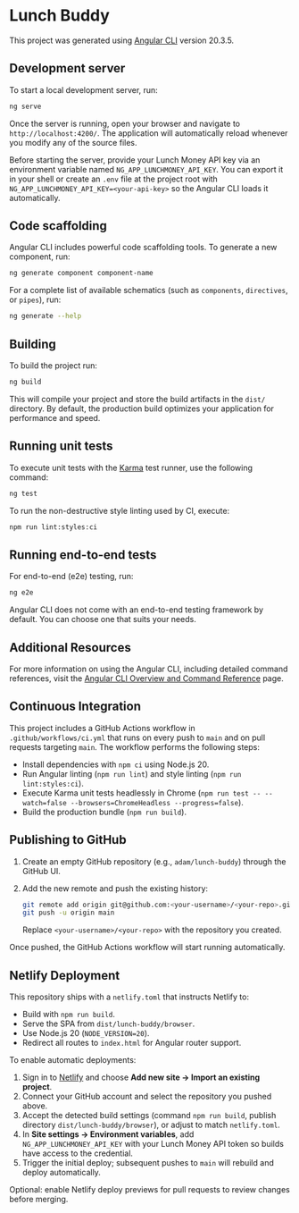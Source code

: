 # Lunch Buddy

This project was generated using [Angular CLI](https://github.com/angular/angular-cli) version 20.3.5.

## Development server

To start a local development server, run:

```bash
ng serve
```

Once the server is running, open your browser and navigate to `http://localhost:4200/`. The application will automatically reload whenever you modify any of the source files.

Before starting the server, provide your Lunch Money API key via an environment variable named `NG_APP_LUNCHMONEY_API_KEY`. You can export it in your shell or create an `.env` file at the project root with `NG_APP_LUNCHMONEY_API_KEY=<your-api-key>` so the Angular CLI loads it automatically.

## Code scaffolding

Angular CLI includes powerful code scaffolding tools. To generate a new component, run:

```bash
ng generate component component-name
```

For a complete list of available schematics (such as `components`, `directives`, or `pipes`), run:

```bash
ng generate --help
```

## Building

To build the project run:

```bash
ng build
```

This will compile your project and store the build artifacts in the `dist/` directory. By default, the production build optimizes your application for performance and speed.

## Running unit tests

To execute unit tests with the [Karma](https://karma-runner.github.io) test runner, use the following command:

```bash
ng test
```

To run the non-destructive style linting used by CI, execute:

```bash
npm run lint:styles:ci
```

## Running end-to-end tests

For end-to-end (e2e) testing, run:

```bash
ng e2e
```

Angular CLI does not come with an end-to-end testing framework by default. You can choose one that suits your needs.

## Additional Resources

For more information on using the Angular CLI, including detailed command references, visit the [Angular CLI Overview and Command Reference](https://angular.dev/tools/cli) page.

## Continuous Integration

This project includes a GitHub Actions workflow in `.github/workflows/ci.yml` that runs on every push to `main` and on pull requests targeting `main`. The workflow performs the following steps:

- Install dependencies with `npm ci` using Node.js 20.
- Run Angular linting (`npm run lint`) and style linting (`npm run lint:styles:ci`).
- Execute Karma unit tests headlessly in Chrome (`npm run test -- --watch=false --browsers=ChromeHeadless --progress=false`).
- Build the production bundle (`npm run build`).

## Publishing to GitHub

1. Create an empty GitHub repository (e.g., `adam/lunch-buddy`) through the GitHub UI.
2. Add the new remote and push the existing history:

   ```bash
   git remote add origin git@github.com:<your-username>/<your-repo>.git
   git push -u origin main
   ```

   Replace `<your-username>/<your-repo>` with the repository you created.

Once pushed, the GitHub Actions workflow will start running automatically.

## Netlify Deployment

This repository ships with a `netlify.toml` that instructs Netlify to:

- Build with `npm run build`.
- Serve the SPA from `dist/lunch-buddy/browser`.
- Use Node.js 20 (`NODE_VERSION=20`).
- Redirect all routes to `index.html` for Angular router support.

To enable automatic deployments:

1. Sign in to [Netlify](https://app.netlify.com/) and choose **Add new site → Import an existing project**.
2. Connect your GitHub account and select the repository you pushed above.
3. Accept the detected build settings (command `npm run build`, publish directory `dist/lunch-buddy/browser`), or adjust to match `netlify.toml`.
4. In **Site settings → Environment variables**, add `NG_APP_LUNCHMONEY_API_KEY` with your Lunch Money API token so builds have access to the credential.
5. Trigger the initial deploy; subsequent pushes to `main` will rebuild and deploy automatically.

Optional: enable Netlify deploy previews for pull requests to review changes before merging.
